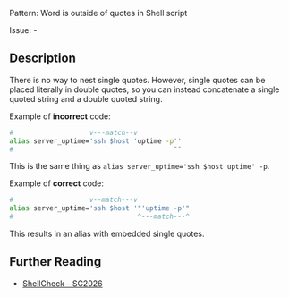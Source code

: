 Pattern: Word is outside of quotes in Shell script

Issue: -

## Description

There is no way to nest single quotes. However, single quotes can be placed literally in double quotes, so you can instead concatenate a single quoted string and a double quoted string.

Example of **incorrect** code:

```sh
#                   v---match--v
alias server_uptime='ssh $host 'uptime -p''
#                                        ^^
```

This is the same thing as `alias server_uptime='ssh $host uptime' -p`.

Example of **correct** code:

```sh
#                   v--match---v
alias server_uptime='ssh $host '"'uptime -p'"
#                               ^---match---^ 
```

This results in an alias with embedded single quotes.

## Further Reading

* [ShellCheck - SC2026](https://github.com/koalaman/shellcheck/wiki/SC2026)
